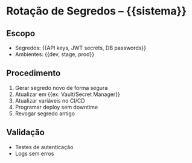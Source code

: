 # Rotação de Segredos – {{sistema}}

## Escopo
- Segredos: {{API keys, JWT secrets, DB passwords}}
- Ambientes: {{dev, stage, prod}}

## Procedimento
1. Gerar segredo novo de forma segura
2. Atualizar em {{ex: Vault/Secret Manager}}
3. Atualizar variáveis no CI/CD
4. Programar deploy sem downtime
5. Revogar segredo antigo

## Validação
- Testes de autenticação
- Logs sem erros
